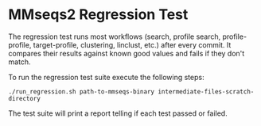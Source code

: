 # MMseqs2 Regression Test

The regression test runs most workflows (search, profile search, profile-profile, target-profile, clustering, linclust, etc.) after every commit.
It compares their results against known good values and fails if they don't match.

To run the regression test suite execute the following steps: 

```
./run_regression.sh path-to-mmseqs-binary intermediate-files-scratch-directory
```

The test suite will print a report telling if each test passed or failed.
